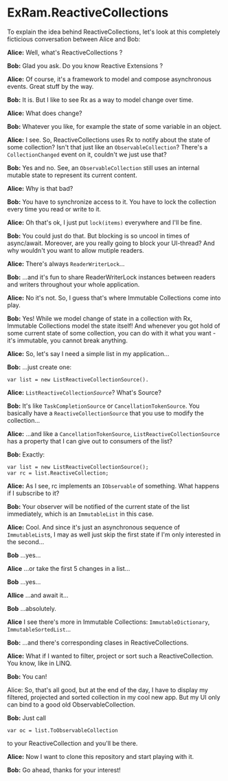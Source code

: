 ExRam.ReactiveCollections
=========================

To explain the idea behind ReactiveCollections, let's look at this completely ficticious conversation between Alice and Bob:

<b>Alice:</b> Well, what's ReactiveCollections ?

<b>Bob:</b> Glad you ask. Do you know Reactive Extensions ?

<b>Alice:</b> Of course, it's a framework to model and compose asynchronous events. Great stuff by the way.

<b>Bob:</b> It is. But I like to see Rx as a way to model change over time.

<b>Alice:</b> What does change?

<b>Bob:</b> Whatever you like, for example the state of some variable in an object.

<b>Alice:</b> I see. So, ReactiveCollections uses Rx to notify about the state of some collection? Isn't that just like an <code>ObservableCollection</code>? There's a <code>CollectionChanged</code> event on it, couldn't we just use that?

<b>Bob:</b> Yes and no. See, an <code>ObservableCollection</code> still uses an internal mutable state to represent its current content.

<b>Alice:</b> Why is that bad?

<b>Bob:</b> You have to synchronize access to it. You have to lock the collection every time you read or write to it.

<b>Alice:</b> Oh that's ok, I just put <code>lock(items)</code> everywhere and I'll be fine.

<b>Bob:</b> You could just do that. But blocking is so uncool in times of async/await. Moreover, are you really going to block your UI-thread? And why wouldn't you want to allow mutiple readers.

<b>Alice:</b> There's always <code>ReaderWriterLock</code>...

<b>Bob:</b> ...and it's fun to share ReaderWriterLock instances between readers and writers throughout your whole application.

<b>Alice:</b> No it's not. So, I guess that's where Immutable Collections come into play.

<b>Bob:</b> Yes! While we model change of state in a collection with Rx, Immutable Collections model the state itself! And whenever you got hold of some current state of some collection, you can do with it what you want - it's immutable, you cannot break anything.

<b>Alice:</b> So, let's say I need a simple list in my application...

<b>Bob:</b> ...just create one:
    
    var list = new ListReactiveCollectionSource().
    
<b>Alice:</b> <code>ListReactiveCollection<i>Source</i></code>? What's Source?

<b>Bob:</b> It's like <code>TaskCompletionSource</code> or <code>CancellationTokenSource</code>. You basically have a <code>ReactiveCollectionSource</code> that you use to modify the collection...

<b>Alice:</b> ...and like a <code>CancellationTokenSource</code>, <code>ListReactiveCollectionSource</code> has a property that I can give out to consumers of the list?

<b>Bob:</b> Exactly: 

    var list = new ListReactiveCollectionSource();
    var rc = list.ReactiveCollection;

<b>Alice:</b> As I see, rc implements an <code>IObservable</code> of something. What happens if I subscribe to it?

<b>Bob:</b> Your observer will be notified of the current state of the list immediately, which is an <code>ImmutableList</code> in this case.

<b>Alice:</b> Cool. And since it's just an asynchronous sequence of <code>ImmutableList</code>s, I may as well just skip the first state if I'm only interested in the second...

<b>Bob</b> ...yes...

<b>Alice</b> ...or take the first 5 changes in a list...

<b>Bob</b> ...yes...

<b>Allice</b> ...and await it...

<b>Bob</b> ...absolutely.

<b>Alice</b> I see there's more in Immutable Collections: <code>ImmutableDictionary</code>, <code>ImmutableSortedList</code>...

<b>Bob:</b> ...and there's corresponding clases in ReactiveCollections.

<b>Alice:</b> What if I wanted to filter, project or sort such a ReactiveCollection. You know, like in LINQ.

<b>Bob:</b> You can!

Alice: So, that's all good, but at the end of the day, I have to display my filtered, projected and sorted collection in my cool new app. But my UI only can bind to a good old ObservableCollection.

<b>Bob:</b> Just call
    
    var oc = list.ToObservableCollection 

to your ReactiveCollection and you'll be there.

<b>Alice:</b> Now I want to clone this repository and start playing with it.

<b>Bob:</b> Go ahead, thanks for your interest!







